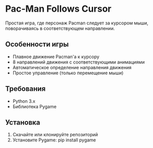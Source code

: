 # Pac-Man Follows Cursor

Простая игра, где персонаж Pacman следует за курсором мыши, поворачиваясь в соответствующем направлении.

## Особенности игры
- Плавное движение Pacman'а к курсору
- 8 направлений движения с соответствующими анимациями
- Автоматическое определение направления движения
- Простое управление (только перемещение мыши)

## Требования
- Python 3.x
- Библиотека Pygame

## Установка
1. Скачайте или клонируйте репозиторий
2. Установите Pygame: pip install pygame
 
